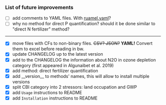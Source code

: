 ### List of future improvements

- [ ] add comments to YAML files. With [ruamel.yaml](https://yaml.readthedocs.io/en/latest/)?
- [ ] why no method for direct P quantification? should it be done similar to "direct N fertilizer" method?
---
- [x] move files with CFs to non-binary files. ~~CSV? JSON?~~ **YAML!** Convert them to excel before reading in bw.
- [x] update CHANGELOG up to the latest version
- [x] add to the CHANGELOG the information about N2O in ozone depletion category (first appeared in Algunaibet et al. 2019)
- [x] add method: direct fertilizer quantification
- [x] add \_\_version__ to methods' names, this will allow to install multiple versions
- [x] split CBI category into 2 stressors: land occupation and GWP
- [x] add `Usage` instructions to README
- [x] add `Installation` instructions to README
